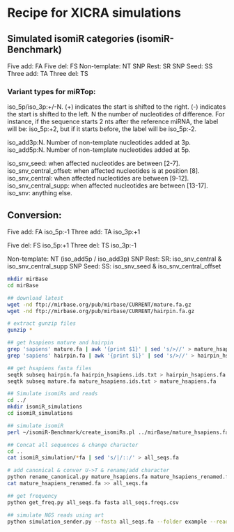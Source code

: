 # Recipe for XICRA simulations

## Simulated isomiR categories (isomiR-Benchmark)
Five add: FA
Five del: FS
Non-template: NT
SNP Rest: SR
SNP Seed: SS
Three add: TA
Three del: TS

### Variant types for miRTop: 

iso_5p/iso_3p:+/-N. 
 (+) indicates the start is shifted to the right. 
 (-) indicates the start is shifted to the left. 
N the number of nucleotides of difference. 
For instance, if the sequence starts 2 nts after the reference miRNA, the label will be: iso_5p:+2, but if it starts before, 
the label will be iso_5p:-2.

iso_add3p:N. Number of non-template nucleotides added at 3p.
iso_add5p:N. Number of non-template nucleotides added at 5p.

iso_snv_seed: when affected nucleotides are between [2-7].
iso_snv_central_offset: when affected nucleotides is at position [8].
iso_snv_central: when affected nucleotides are between [9-12].
iso_snv_central_supp: when affected nucleotides are between [13-17].
iso_snv: anything else.


## Conversion:
Five add: FA iso_5p:-1
Three add: TA iso_3p:+1

Five del: FS iso_5p:+1
Three del: TS iso_3p:-1

Non-template: NT (iso_add5p / iso_add3p)
SNP Rest: SR: iso_snv_central & iso_snv_central_supp
SNP Seed: SS: iso_snv_seed & iso_snv_central_offset




```sh
mkdir mirBase
cd mirBase

## download latest
wget -nd ftp://mirbase.org/pub/mirbase/CURRENT/mature.fa.gz
wget -nd ftp://mirbase.org/pub/mirbase/CURRENT/hairpin.fa.gz

# extract gunzip files
gunzip *

## get hsapiens mature and hairpin
grep 'sapiens' mature.fa | awk '{print $1}' | sed 's/>//' > mature_hsapiens.ids.txt
grep 'sapiens' hairpin.fa | awk '{print $1}' | sed 's/>//' > hairpin_hsapiens.ids.txt

## get hsapiens fasta files
seqtk subseq hairpin.fa hairpin_hsapiens.ids.txt > hairpin_hsapiens.fa
seqtk subseq mature.fa mature_hsapiens.ids.txt > mature_hsapiens.fa

## Simulate isomiRs and reads
cd ../
mkdir isomiR_simulations
cd isomiR_simulations

## simulate isomiR
perl ~/isomiR-Benchmark/create_isomiRs.pl ../mirBase/mature_hsapiens.fa ../mirBase/hairpin_hsapiens.fa

## Concat all sequences & change character
cd ..
cat isomiR_simulation/*fa | sed 's/|/::/' > all_seqs.fa

# add canonical & conver U->T & rename/add character
python rename_canonical.py mature_hsapiens.fa mature_hsapiens_renamed.fa
cat mature_hsapiens_renamed.fa >> all_seqs.fa

## get frequency
python get_freq.py all_seqs.fa fasta all_seqs.freqs.csv

## simulate NGS reads using art
python simulation_sender.py --fasta all_seqs.fa --folder example --reads PE --seqSys HS25 --fcov 10 -t 2 --freqs all_seqs.freqs.csv -n 10 -r 10 --art_bin ./art_illumina -m 50 -s 5 --database db_mirbase
```	

